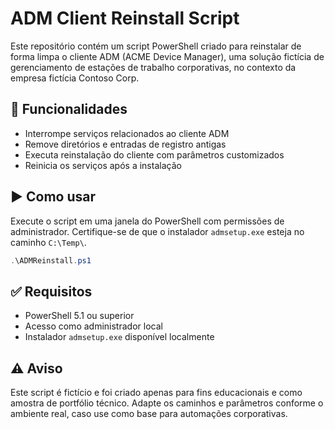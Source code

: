 # ADM Client Reinstall Script

Este repositório contém um script PowerShell criado para reinstalar de forma limpa o cliente ADM (ACME Device Manager), uma solução fictícia de gerenciamento de estações de trabalho corporativas, no contexto da empresa fictícia Contoso Corp.

## 🔧 Funcionalidades

- Interrompe serviços relacionados ao cliente ADM
- Remove diretórios e entradas de registro antigas
- Executa reinstalação do cliente com parâmetros customizados
- Reinicia os serviços após a instalação

## ▶️ Como usar

Execute o script em uma janela do PowerShell com permissões de administrador. Certifique-se de que o instalador `admsetup.exe` esteja no caminho `C:\Temp\`.

```powershell
.\ADMReinstall.ps1
```

## ✅ Requisitos

- PowerShell 5.1 ou superior
- Acesso como administrador local
- Instalador `admsetup.exe` disponível localmente

## ⚠️ Aviso

Este script é fictício e foi criado apenas para fins educacionais e como amostra de portfólio técnico. Adapte os caminhos e parâmetros conforme o ambiente real, caso use como base para automações corporativas.
